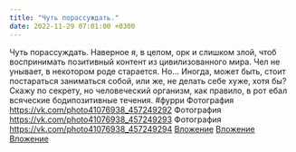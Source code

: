```yaml
---
title: "Чуть порассуждать."
date: 2022-11-29 07:01:00 +0300
---
```


Чуть порассуждать.
Наверное я, в целом, орк и слишком злой, чтоб воспринимать позитивный контент из цивилизованного мира. Чел не унывает, в некотором роде старается. Но... Иногда, может быть, стоит постараться заниматься собой, или же, не делать себе хуже, хотя бы?
Скажу по секрету, но человеческий организм, как правило, в рот ебал всяческие бодипозитивные течения.
#фурри
Фотография
<a class="vk-attach" href="https://vk.com/photo41076938_457249292">https://vk.com/photo41076938_457249292</a>
Фотография
<a class="vk-attach" href="https://vk.com/photo41076938_457249293">https://vk.com/photo41076938_457249293</a>
Фотография
<a class="vk-attach" href="https://vk.com/photo41076938_457249294">https://vk.com/photo41076938_457249294</a>
<a class="vk-attach" href="https://vk.com/photo41076938_457249292">Вложение</a>
<a class="vk-attach" href="https://vk.com/photo41076938_457249293">Вложение</a>
<a class="vk-attach" href="https://vk.com/photo41076938_457249294">Вложение</a>

